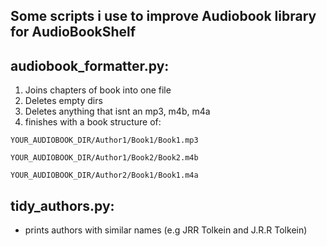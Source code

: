 ## Some scripts i use to improve Audiobook library for AudioBookShelf

## audiobook_formatter.py:
1) Joins chapters of book into one file
2) Deletes empty dirs
3) Deletes anything that isnt an mp3, m4b, m4a
4) finishes with a book structure of:
```
YOUR_AUDIOBOOK_DIR/Author1/Book1/Book1.mp3

YOUR_AUDIOBOOK_DIR/Author1/Book2/Book2.m4b

YOUR_AUDIOBOOK_DIR/Author2/Book1/Book1.m4a
```


## tidy_authors.py:
- prints authors with similar names (e.g JRR Tolkein and J.R.R Tolkein)

